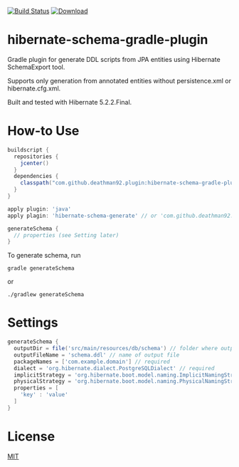 [![Build Status](https://travis-ci.org/deathman92/hibernate-schema-gradle-plugin.svg?branch=master)](https://travis-ci.org/deathman92/hibernate-schema-gradle-plugin)
[ ![Download](https://api.bintray.com/packages/deathman92/maven-release/hibernate-schema-gradle-plugin/images/download.svg) ](https://bintray.com/deathman92/maven-release/hibernate-schema-gradle-plugin/_latestVersion)

# hibernate-schema-gradle-plugin
Gradle plugin for generate DDL scripts from JPA entities using Hibernate SchemaExport tool.

Supports only generation from annotated entities without persistence.xml or hibernate.cfg.xml.

Built and tested with Hibernate 5.2.2.Final.

# How-to Use
```groovy
buildscript {
  repositories {
    jcenter()
  }
  dependencies {
    classpath("com.github.deathman92.plugin:hibernate-schema-gradle-plugin:1.0.0")
  }
}

apply plugin: 'java'
apply plagin: 'hibernate-schema-generate' // or 'com.github.deathman92.plugin.hibernate-schema-generate'

generateSchema {
  // properties (see Setting later)
}
```
To generate schema, run
```
gradle generateSchema
```
or
```
./gradlew generateSchema
```
# Settings
```groovy
generateSchema {
  outputDir = file('src/main/resources/db/schema') // folder where output file will be written
  outputFileName = 'schema.ddl' // name of output file
  packageNames = ['com.example.domain'] // required
  dialect = 'org.hibernate.dialect.PostgreSQLDialect' // required
  implicitStrategy = 'org.hibernate.boot.model.naming.ImplicitNamingStrategyJpaCompliantImpl'
  physicalStrategy = 'org.hibernate.boot.model.naming.PhysicalNamingStrategyStandardImpl'
  properties = [
    'key' : 'value'
  ]
}
```
# License
[MIT](/LICENSE.md)
